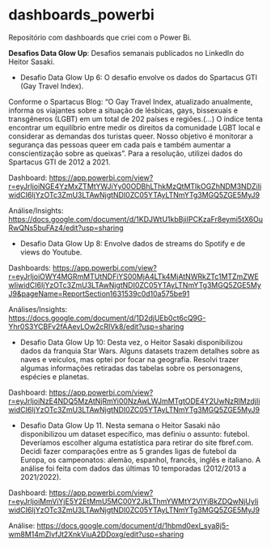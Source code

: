 # dashboards_powerbi

Repositório com dashboards que criei com o Power Bi.

**Desafios Data Glow Up**: Desafios semanais publicados no LinkedIn do Heitor Sasaki. 

- Desafio Data Glow Up 6:  O desafio envolve os dados do Spartacus GTI (Gay Travel Index).

Conforme o Spartacus Blog: “O Gay Travel Index, atualizado anualmente, informa os viajantes sobre a situação de lésbicas, gays, bissexuais e transgêneros (LGBT) em um total de 202 países e regiões.(...) O índice tenta encontrar um equilíbrio entre medir os direitos da comunidade LGBT local e considerar as demandas dos turistas queer. Nosso objetivo é monitorar a segurança das pessoas queer em cada país e também aumentar a conscientização sobre as queixas”. Para a resolução, utilizei dados do Spartacus GTI de 2012 a 2021.

Dashboard: https://app.powerbi.com/view?r=eyJrIjoiNGE4YzMxZTMtYWJiYy00ODBhLThkMzQtMTlkOGZhNDM3NDZiIiwidCI6IjYzOTc3ZmU3LTAwNjgtNDI0ZC05YTAyLTNmYTg3MGQ5ZGE5MyJ9

Análise/Insights: https://docs.google.com/document/d/1KDJWtU1kbBjiIPCKzaFr8eymi5tX6OuRwQNs5buFAz4/edit?usp=sharing

- Desafio Data Glow Up 8: Envolve dados de streams do Spotify e de views do Youtube. 

Dashboards: https://app.powerbi.com/view?r=eyJrIjoiOWY4MGRmMTUtNDFiYS00MjA4LTk4MjAtNWRkZTc1MTZmZWEwIiwidCI6IjYzOTc3ZmU3LTAwNjgtNDI0ZC05YTAyLTNmYTg3MGQ5ZGE5MyJ9&pageName=ReportSection1631539c0d10a575be91

Análises/Insights: https://docs.google.com/document/d/1D2djUEb0ct6cQ9G-Yhr0S3YCBFv2fAAevLOw2cRIVk8/edit?usp=sharing

- Desafio Data Glow Up 10:  Desta vez, o Heitor Sasaki disponibilizou dados da franquia Star Wars. Alguns datasets trazem detalhes sobre as naves e veículos, mas optei por focar na geografia. Resolvi trazer algumas informações retiradas das tabelas sobre os personagens, espécies e planetas. 

Dashboard: https://app.powerbi.com/view?r=eyJrIjoiNzE4NDQ5MzAtNjRmYi00NzAwLWJmMTgtODE4Y2UwNzRlMzdjIiwidCI6IjYzOTc3ZmU3LTAwNjgtNDI0ZC05YTAyLTNmYTg3MGQ5ZGE5MyJ9

- Desafio Data Glow Up  11. Nesta semana o Heitor Sasaki não disponibilizou um dataset específico, mas definiu o assunto: futebol. Deveríamos escolher alguma estatística para retirar do site fbref.com. Decidi fazer comparações entre as 5 grandes ligas de futebol da Europa, os campeonatos: alemão, espanhol, francês, inglês e italiano. A análise foi feita com dados das últimas 10 temporadas (2012/2013 a 2021/2022).

Dashboard: https://app.powerbi.com/view?r=eyJrIjoiMmViYjE5Y2EtMmU5MC00Y2JkLThmYWMtY2VlYjBkZDQwNjUyIiwidCI6IjYzOTc3ZmU3LTAwNjgtNDI0ZC05YTAyLTNmYTg3MGQ5ZGE5MyJ9

Análise: https://docs.google.com/document/d/1hbmd0exI_sya8j5-wm8M14mZlvfJt2XnkViuA2DDoxg/edit?usp=sharing

